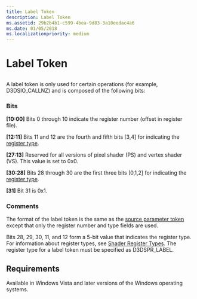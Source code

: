 ```yaml
---
title: Label Token
description: Label Token
ms.assetid: 29b2b4b1-c599-4bea-9d83-3a10eedac4a6
ms.date: 01/05/2018
ms.localizationpriority: medium
---
```


# Label Token


## <span id="ddk_label_token_gg"></span><span id="DDK_LABEL_TOKEN_GG"></span>


A label token is only used for certain operations (for example, D3DSIO\_CALLNZ) and is composed of the following bits:

### <span id="bits"></span><span id="BITS"></span>Bits

<span id="_10_00_"></span>**\[10:00\]**
Bits 0 through 10 indicate the register number (offset in register file).

<span id="_12_11_"></span>**\[12:11\]**
Bits 11 and 12 are the fourth and fifth bits \[3,4\] for indicating the [register type](https://docs.microsoft.com/windows-hardware/drivers/ddi/content/d3d9types/ne-d3d9types-_d3dshader_param_register_type).

<span id="_27_13_"></span>**\[27:13\]**
Reserved for all versions of pixel shader (PS) and vertex shader (VS). This value is set to 0x0.

<span id="_30_28_"></span>**\[30:28\]**
Bits 28 through 30 are the first three bits \[0,1,2\] for indicating the [register type](https://docs.microsoft.com/windows-hardware/drivers/ddi/content/d3d9types/ne-d3d9types-_d3dshader_param_register_type).

<span id="_31_"></span>**\[31\]**
Bit 31 is 0x1.

### <span id="comments"></span><span id="COMMENTS"></span>Comments

The format of the label token is the same as the [source parameter token](source-parameter-token.md) except that only the register number and type fields are used.

Bits 28, 29, 30, 11, and 12 form a 5-bit value that indicates the register type. For information about register types, see [Shader Register Types](https://docs.microsoft.com/windows-hardware/drivers/ddi/content/d3d9types/ne-d3d9types-_d3dshader_param_register_type). The register type for a label token must be specified as D3DSPR\_LABEL.

## <span id="Requirements"></span><span id="requirements"></span><span id="REQUIREMENTS"></span>Requirements


Available in Windows Vista and later versions of the Windows operating systems.

 

 





